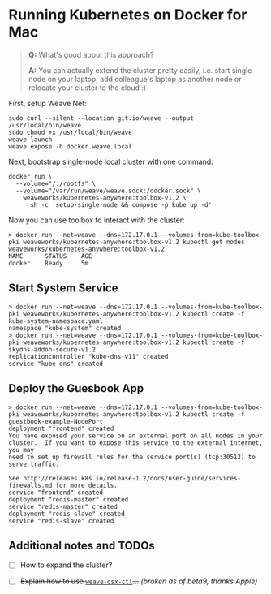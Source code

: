 # Running Kubernetes on Docker for Mac

> **Q:** What's good about this approach?
>
> **A:** You can actually extend the cluster pretty easily, i.e. start single node on your laptop, add colleague's laptop as another node or relocate your cluster to the cloud :)

First, setup Weave Net:
```
sudo curl --silent --location git.io/weave --output /usr/local/bin/weave
sudo chmod +x /usr/local/bin/weave
weave launch
weave expose -h docker.weave.local
```

Next, bootstrap single-node local cluster with one command:
```
docker run \
  --volume="/:/rootfs" \
  --volume="/var/run/weave/weave.sock:/docker.sock" \
    weaveworks/kubernetes-anywhere:toolbox-v1.2 \
      sh -c 'setup-single-node && compose -p kube up -d'
```

Now you can use toolbox to interact with the cluster:
```
> docker run --net=weave --dns=172.17.0.1 --volumes-from=kube-toolbox-pki weaveworks/kubernetes-anywhere:toolbox-v1.2 kubectl get nodes
weaveworks/kubernetes-anywhere:toolbox-v1.2
NAME      STATUS    AGE
docker    Ready     5m
```

## Start System Service

```
> docker run --net=weave --dns=172.17.0.1 --volumes-from=kube-toolbox-pki weaveworks/kubernetes-anywhere:toolbox-v1.2 kubectl create -f kube-system-namespace.yaml
namespace "kube-system" created
> docker run --net=weave --dns=172.17.0.1 --volumes-from=kube-toolbox-pki weaveworks/kubernetes-anywhere:toolbox-v1.2 kubectl create -f skydns-addon-secure-v1.2
replicationcontroller "kube-dns-v11" created
service "kube-dns" created
```

## Deploy the Guesbook App

```
> docker run --net=weave --dns=172.17.0.1 --volumes-from=kube-toolbox-pki weaveworks/kubernetes-anywhere:toolbox-v1.2 kubectl create -f
guestbook-example-NodePort
deployment "frontend" created
You have exposed your service on an external port on all nodes in your
cluster.  If you want to expose this service to the external internet, you may
need to set up firewall rules for the service port(s) (tcp:30512) to serve traffic.

See http://releases.k8s.io/release-1.2/docs/user-guide/services-firewalls.md for more details.
service "frontend" created
deployment "redis-master" created
service "redis-master" created
deployment "redis-slave" created
service "redis-slave" created
```

## Additional notes and TODOs


- [ ] How to expand the cluster?
- [ ] <strike>Explain how to use [`weave-osx-ctl`](https://github.com/pidster/weave-osx-ctl/)...</strike> _(broken as of beta9, thanks Apple)_

